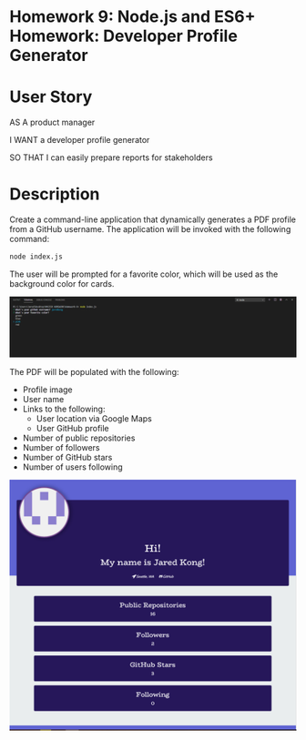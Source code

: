 # Homework 9: Node.js and ES6+ Homework: Developer Profile Generator


# User Story
AS A product manager

I WANT a developer profile generator

SO THAT I can easily prepare reports for stakeholders

# Description 
Create a command-line application that dynamically generates a PDF profile from a GitHub username. The application will be invoked with the following command:

```sh
node index.js
```

The user will be prompted for a favorite color, which will be used as the background color for cards.

![Alt text](./Assets/screenshot1.PNG?raw=true "screenshot")

The PDF will be populated with the following:

- Profile image
- User name
- Links to the following:
  - User location via Google Maps
  - User GitHub profile
- Number of public repositories
- Number of followers
- Number of GitHub stars
- Number of users following

![Alt text](./Assets/screenshot2.PNG?raw=true "screenshot")
